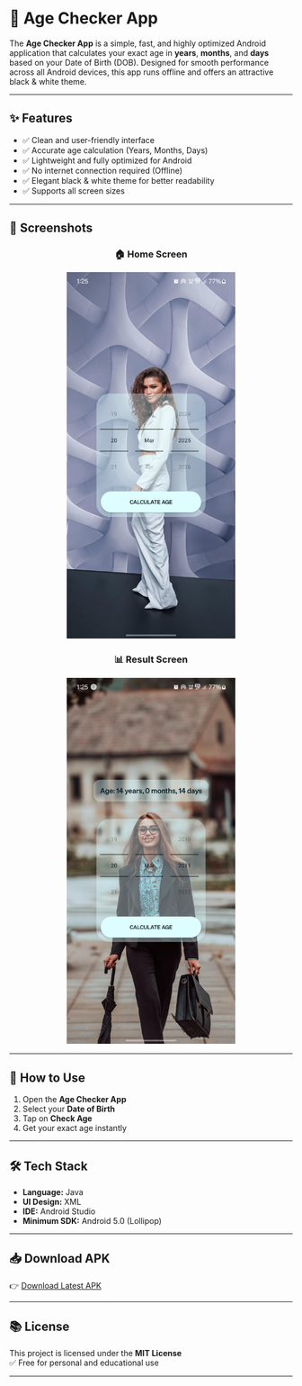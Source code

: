 # 📱 Age Checker App

The **Age Checker App** is a simple, fast, and highly optimized Android application that calculates your exact age in **years**, **months**, and **days** based on your Date of Birth (DOB). Designed for smooth performance across all Android devices, this app runs offline and offers an attractive black & white theme.

---

## ✨ Features
- ✅ Clean and user-friendly interface
- ✅ Accurate age calculation (Years, Months, Days)
- ✅ Lightweight and fully optimized for Android
- ✅ No internet connection required (Offline)
- ✅ Elegant black & white theme for better readability
- ✅ Supports all screen sizes

---

## 📸 Screenshots

<div align="center">

### 🏠 Home Screen
<img src="Screenshot/photo1.png" alt="Home Screen" width="300"/>

### 📊 Result Screen
<img src="Screenshot/photo2.png" alt="Result Screen" width="300"/>

</div>

---

## 🚀 How to Use
1. Open the **Age Checker App**
2. Select your **Date of Birth**
3. Tap on **Check Age**
4. Get your exact age instantly

---

## 🛠 Tech Stack
- **Language:** Java
- **UI Design:** XML
- **IDE:** Android Studio
- **Minimum SDK:** Android 5.0 (Lollipop)

---

## 📥 Download APK
👉 [Download Latest APK](https://your-apk-download-link)

---

## 📚 License
This project is licensed under the **MIT License**  
✅ Free for personal and educational use

---
